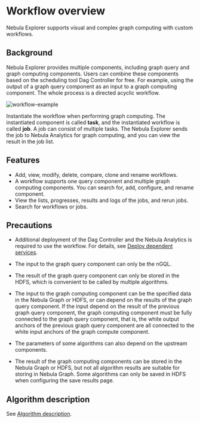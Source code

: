 # Workflow overview

Nebula Explorer supports visual and complex graph computing with custom workflows.

## Background

Nebula Explorer provides multiple components, including graph query and graph computing components. Users can combine these components based on the scheduling tool Dag Controller for free. For example, using the output of a graph query component as an input to a graph computing component. The whole process is a directed acyclic workflow.

![workflow-example](https://docs-cdn.nebula-graph.com.cn/figures/ex-workflow-example-220621.png)

Instantiate the workflow when performing graph computing. The instantiated component is called **task**, and the instantiated workflow is called **job**. A job can consist of multiple tasks. The Nebula Explorer sends the job to Nebula Analytics for graph computing, and you can view the result in the job list.

## Features

- Add, view, modify, delete, compare, clone and rename workflows.
- A workflow supports one query component and multiple graph computing components. You can search for, add, configure, and rename component.
- View the lists, progresses, results and logs of the jobs, and rerun jobs.
- Search for workflows or jobs.

## Precautions

- Additional deployment of the Dag Controller and the Nebula Analytics is required to use the workflow. For details, see [Deploy dependent services](0.deploy-controller-analytics.md).

- The input to the graph query component can only be the nGQL.

- The result of the graph query component can only be stored in the HDFS, which is convenient to be called by multiple algorithms.

- The input to the graph computing component can be the specified data in the Nebula Graph or HDFS, or can depend on the results of the graph query component.
  If the input depend on the result of the previous graph query component, the graph computing component must be fully connected to the graph query component, that is, the white output anchors of the previous graph query component are all connected to the white input anchors of the graph compute component.

- The parameters of some algorithms can also depend on the upstream components.

- The result of the graph computing components can be stored in the Nebula Graph or HDFS, but not all algorithm results are suitable for storing in Nebula Graph. Some algorithms can only be saved in HDFS when configuring the save results page.

## Algorithm description

See [Algorithm description](../../graph-computing/algorithm-description.md).
